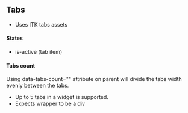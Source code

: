 ## Tabs
* Uses ITK tabs assets

#### States
* is-active (tab item)

#### Tabs count
Using data-tabs-count="" attribute on parent will divide the tabs width evenly between the tabs.
* Up to 5 tabs in a widget is supported.
* Expects wrapper to be a div